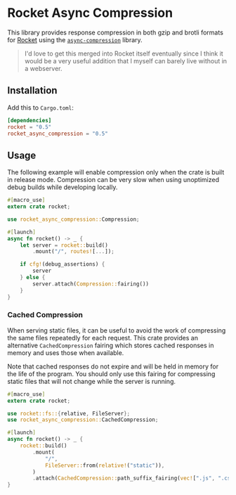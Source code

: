 # Rocket Async Compression

This library provides response compression in both gzip and brotli formats for [Rocket](https://rocket.rs/) using the [`async-compression`](https://docs.rs/async-compression) library.

> I'd love to get this merged into Rocket itself eventually since I think it would be a very useful addition that I myself can barely live without in a webserver.

## Installation

Add this to `Cargo.toml`:

```toml
[dependencies]
rocket = "0.5"
rocket_async_compression = "0.5"
```

## Usage

The following example will enable compression only when the crate is built in release mode. Compression can be very slow when using unoptimized debug builds while developing locally.

```rs
#[macro_use]
extern crate rocket;

use rocket_async_compression::Compression;

#[launch]
async fn rocket() -> _ {
    let server = rocket::build()
        .mount("/", routes![...]);

    if cfg!(debug_assertions) {
        server
    } else {
        server.attach(Compression::fairing())
    }
}
```

### Cached Compression

When serving static files, it can be useful to avoid the work of compressing the same files repeatedly for each request. This crate provides an alternative `CachedCompression` fairing which stores cached responses in memory and uses those when available.

Note that cached responses do not expire and will be held in memory for the life of the program. You should only use this fairing for compressing static files that will not change while the server is running.

```rs
#[macro_use]
extern crate rocket;

use rocket::fs::{relative, FileServer};
use rocket_async_compression::CachedCompression;

#[launch]
async fn rocket() -> _ {
    rocket::build()
        .mount(
            "/",
            FileServer::from(relative!("static")),
        )
        .attach(CachedCompression::path_suffix_fairing(vec![".js", ".css", ".html", ".wasm"]))
}
```
